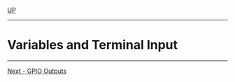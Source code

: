 [UP](Digital_Outputs_2.md)

---

# Variables and Terminal Input

---

[Next - GPIO Outputs](TASK114.md)



# 